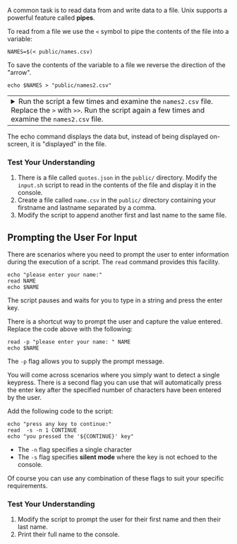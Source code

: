 A common task is to read data from and write data to a file. Unix supports a powerful feature called **pipes**.

To read from a file we use the `<` symbol to pipe the contents of the file into a variable:

```shell
NAMES=$(< public/names.csv)
```

To save the contents of the variable to a file we reverse the direction of the "arrow".

```shell
echo $NAMES > "public/names2.csv"
```

<table ><tbody ><tr><td><details><summary>Run the script a few times and examine the <code>names2.csv</code> file. Replace the <code>&gt;</code> with <code>&gt;&gt;</code>. Run the script again a few times and examine the <code>names2.csv</code> file.
</summary><hr>
To <strong>append</strong> the data you would use the <code>&gt;&gt;</code> pipe.
</details></td></tr></tbody>
</table>


The echo command displays the data but, instead of being displayed on-screen, it is "displayed" in the file.

### Test Your Understanding

1. There is a file called `quotes.json` in the `public/` directory. Modify the `input.sh` script to read in the contents of the file and display it in the console.
2. Create a file called `name.csv` in the `public/` directory containing your firstname and lastname separated by a comma.
3. Modify the script to append another first and last name to the same file.

## Prompting the User For Input

There are scenarios where you need to prompt the user to enter information during the execution of a script. The `read` command provides this facility.

```shell
echo "please enter your name:"
read NAME
echo $NAME
```

The script pauses and waits for you to type in a string and press the enter key.

There is a shortcut way to prompt the user and capture the value entered. Replace the code above with the following:

```shell
read -p "please enter your name: " NAME
echo $NAME
```

The `-p` flag allows you to supply the prompt message.

You will come across scenarios where you simply want to detect a single keypress. There is a second flag you can use that will automatically press the enter key after the specified number of characters have been entered by the user.

Add the following code to the script:

```shell
echo "press any key to continue:"
read  -s -n 1 CONTINUE
echo "you pressed the '${CONTINUE}' key"
```

- The `-n` flag specifies a single character
- The `-s` flag specifies **silent mode** where the key is not echoed to the console.

Of course you can use any combination of these flags to suit your specific requirements.

### Test Your Understanding

1. Modify the script to prompt the user for their first name and then their last name.
2. Print their full name to the console.
